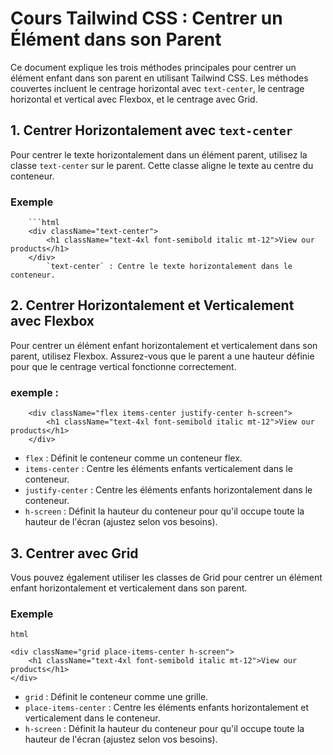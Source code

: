 # Cours Tailwind CSS : Centrer un Élément dans son Parent

Ce document explique les trois méthodes principales pour centrer un élément enfant dans son parent en utilisant Tailwind CSS. Les méthodes couvertes incluent le centrage horizontal avec `text-center`, le centrage horizontal et vertical avec Flexbox, et le centrage avec Grid.

## 1. Centrer Horizontalement avec `text-center`

Pour centrer le texte horizontalement dans un élément parent, utilisez la classe `text-center` sur le parent. Cette classe aligne le texte au centre du conteneur.

### Exemple

        ```html
        <div className="text-center">
            <h1 className="text-4xl font-semibold italic mt-12">View our products</h1>
        </div>
            `text-center` : Centre le texte horizontalement dans le conteneur.

## 2. Centrer Horizontalement et Verticalement avec Flexbox

Pour centrer un élément enfant horizontalement et verticalement dans son parent, utilisez Flexbox. Assurez-vous que le parent a une hauteur définie pour que le centrage vertical fonctionne correctement.

### exemple :
        <div className="flex items-center justify-center h-screen">
            <h1 className="text-4xl font-semibold italic mt-12">View our products</h1>
        </div>
 - `flex` : Définit le conteneur comme un conteneur flex.
 - `items-center` : Centre les éléments enfants verticalement dans le conteneur.
 - `justify-center` : Centre les éléments enfants horizontalement dans le conteneur.
 - `h-screen` : Définit la hauteur du conteneur pour qu'il occupe toute la hauteur de l'écran (ajustez selon vos besoins).
## 3. Centrer avec Grid

Vous pouvez également utiliser les classes de Grid pour centrer un élément enfant horizontalement et verticalement dans son parent.
### Exemple

    html
    
    <div className="grid place-items-center h-screen">
        <h1 className="text-4xl font-semibold italic mt-12">View our products</h1>
    </div>
- `grid` : Définit le conteneur comme une grille.
- `place-items-center` : Centre les éléments enfants horizontalement et verticalement dans le conteneur.
- `h-screen` : Définit la hauteur du conteneur pour qu'il occupe toute la hauteur de l'écran (ajustez selon vos besoins).